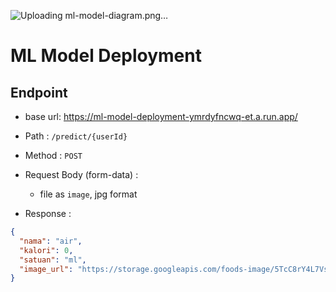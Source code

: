 ![Uploading ml-model-diagram.png…]()

# ML Model Deployment

## Endpoint

- base url: https://ml-model-deployment-ymrdyfncwq-et.a.run.app/

- Path : `/predict/{userId}`
- Method : `POST`
- Request Body (form-data) :
  - file as `image`, jpg format
- Response :

```json
{
  "nama": "air",
  "kalori": 0,
  "satuan": "ml",
  "image_url": "https://storage.googleapis.com/foods-image/5TcC8rY4L7VsSR2lWAZiVnDDSgy2/AwMHLB3kXFV8pL6bWMmu"
}
```
